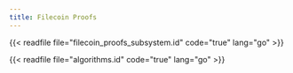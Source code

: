 ```yaml
---
title: Filecoin Proofs
---
```


{{< readfile file="filecoin_proofs_subsystem.id" code="true" lang="go" >}}

{{< readfile file="algorithms.id" code="true" lang="go" >}}

